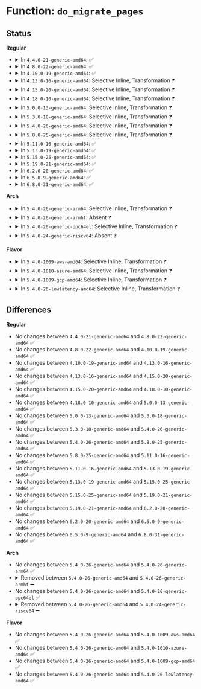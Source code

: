 # Function: <code>do_migrate_pages</code>

## Status
<b>Regular</b>
<ul>
<li>
<details>
<summary>In <code>4.4.0-21-generic-amd64</code>: ✅</summary>

```c
int do_migrate_pages(struct mm_struct * mm, const nodemask_t * from, const nodemask_t * to, int flags)
```

```json
{
  "name": "do_migrate_pages",
  "collision_type": "Unique Global",
  "inline_type": "No",
  "funcs": [
    {
      "addr": 18446744071580816448,
      "name": "do_migrate_pages",
      "external": true,
      "loc": "mm/mempolicy.c:988",
      "file": "mm/mempolicy.c",
      "inline": "seen, unknown",
      "caller_inline": [],
      "caller_func": [
        "kernel/cpuset.c:cpuset_migrate_mm_workfn",
        "mm/mempolicy.c:SyS_migrate_pages"
      ]
    }
  ],
  "symbols": [
    {
      "addr": 18446744071580816448,
      "name": "do_migrate_pages",
      "section": ".text",
      "bind": "STB_GLOBAL",
      "size": 506
    }
  ]
}
```
</details>
</li>
<li>
<details>
<summary>In <code>4.8.0-22-generic-amd64</code>: ✅</summary>

```c
int do_migrate_pages(struct mm_struct * mm, const nodemask_t * from, const nodemask_t * to, int flags)
```

```json
{
  "name": "do_migrate_pages",
  "collision_type": "Unique Global",
  "inline_type": "No",
  "funcs": [
    {
      "addr": 18446744071580941872,
      "name": "do_migrate_pages",
      "external": true,
      "loc": "mm/mempolicy.c:1020",
      "file": "mm/mempolicy.c",
      "inline": "seen, unknown",
      "caller_inline": [],
      "caller_func": [
        "kernel/cpuset.c:cpuset_migrate_mm_workfn",
        "mm/mempolicy.c:SyS_migrate_pages"
      ]
    }
  ],
  "symbols": [
    {
      "addr": 18446744071580941872,
      "name": "do_migrate_pages",
      "section": ".text",
      "bind": "STB_GLOBAL",
      "size": 493
    }
  ]
}
```
</details>
</li>
<li>
<details>
<summary>In <code>4.10.0-19-generic-amd64</code>: ✅</summary>

```c
int do_migrate_pages(struct mm_struct * mm, const nodemask_t * from, const nodemask_t * to, int flags)
```

```json
{
  "name": "do_migrate_pages",
  "collision_type": "Unique Global",
  "inline_type": "No",
  "funcs": [
    {
      "addr": 18446744071581014352,
      "name": "do_migrate_pages",
      "external": true,
      "loc": "mm/mempolicy.c:1022",
      "file": "mm/mempolicy.c",
      "inline": "seen, unknown",
      "caller_inline": [],
      "caller_func": [
        "kernel/cpuset.c:cpuset_migrate_mm_workfn",
        "mm/mempolicy.c:SYSC_migrate_pages"
      ]
    }
  ],
  "symbols": [
    {
      "addr": 18446744071581014352,
      "name": "do_migrate_pages",
      "section": ".text",
      "bind": "STB_GLOBAL",
      "size": 648
    }
  ]
}
```
</details>
</li>
<li>
<details>
<summary>In <code>4.13.0-16-generic-amd64</code>: Selective Inline, Transformation ❓</summary>

```c
int do_migrate_pages(struct mm_struct * mm, const nodemask_t * from, const nodemask_t * to, int flags)
```

```json
{
  "name": "do_migrate_pages",
  "collision_type": "Unique Global",
  "inline_type": "Selective",
  "funcs": [
    {
      "addr": 18446744071581056720,
      "name": "do_migrate_pages",
      "external": true,
      "loc": "mm/mempolicy.c:950",
      "file": "mm/mempolicy.c",
      "inline": "not declared, inlined",
      "caller_inline": [
        "mm/mempolicy.c:SYSC_migrate_pages"
      ],
      "caller_func": [
        "kernel/cgroup/cpuset.c:cpuset_migrate_mm_workfn",
        "mm/mempolicy.c:SYSC_migrate_pages"
      ]
    }
  ],
  "symbols": [
    {
      "addr": 18446744071581055008,
      "name": "do_migrate_pages.part.30",
      "section": ".text",
      "bind": "STB_LOCAL",
      "size": 640
    },
    {
      "addr": 18446744071581061744,
      "name": "do_migrate_pages",
      "section": ".text",
      "bind": "STB_GLOBAL",
      "size": 63
    }
  ]
}
```
</details>
</li>
<li>
<details>
<summary>In <code>4.15.0-20-generic-amd64</code>: Selective Inline, Transformation ❓</summary>

```c
int do_migrate_pages(struct mm_struct * mm, const nodemask_t * from, const nodemask_t * to, int flags)
```

```json
{
  "name": "do_migrate_pages",
  "collision_type": "Unique Global",
  "inline_type": "Selective",
  "funcs": [
    {
      "addr": 18446744071581167959,
      "name": "do_migrate_pages",
      "external": true,
      "loc": "mm/mempolicy.c:1004",
      "file": "mm/mempolicy.c",
      "inline": "not declared, inlined",
      "caller_inline": [
        "mm/mempolicy.c:SYSC_migrate_pages"
      ],
      "caller_func": [
        "kernel/cgroup/cpuset.c:cpuset_migrate_mm_workfn",
        "mm/mempolicy.c:SYSC_migrate_pages"
      ]
    }
  ],
  "symbols": [
    {
      "addr": 18446744071581166368,
      "name": "do_migrate_pages.part.32",
      "section": ".text",
      "bind": "STB_LOCAL",
      "size": 640
    },
    {
      "addr": 18446744071581172832,
      "name": "do_migrate_pages",
      "section": ".text",
      "bind": "STB_GLOBAL",
      "size": 63
    }
  ]
}
```
</details>
</li>
<li>
<details>
<summary>In <code>4.18.0-10-generic-amd64</code>: Selective Inline, Transformation ❓</summary>

```c
int do_migrate_pages(struct mm_struct * mm, const nodemask_t * from, const nodemask_t * to, int flags)
```

```json
{
  "name": "do_migrate_pages",
  "collision_type": "Unique Global",
  "inline_type": "Selective",
  "funcs": [
    {
      "addr": 18446744071581311757,
      "name": "do_migrate_pages",
      "external": true,
      "loc": "mm/mempolicy.c:980",
      "file": "mm/mempolicy.c",
      "inline": "not declared, inlined",
      "caller_inline": [
        "mm/mempolicy.c:kernel_migrate_pages"
      ],
      "caller_func": [
        "kernel/cgroup/cpuset.c:cpuset_migrate_mm_workfn",
        "mm/mempolicy.c:kernel_migrate_pages"
      ]
    }
  ],
  "symbols": [
    {
      "addr": 18446744071581309680,
      "name": "do_migrate_pages.part.35",
      "section": ".text",
      "bind": "STB_LOCAL",
      "size": 624
    },
    {
      "addr": 18446744071581317584,
      "name": "do_migrate_pages",
      "section": ".text",
      "bind": "STB_GLOBAL",
      "size": 63
    }
  ]
}
```
</details>
</li>
<li>
<details>
<summary>In <code>5.0.0-13-generic-amd64</code>: Selective Inline, Transformation ❓</summary>

```c
int do_migrate_pages(struct mm_struct * mm, const nodemask_t * from, const nodemask_t * to, int flags)
```

```json
{
  "name": "do_migrate_pages",
  "collision_type": "Unique Global",
  "inline_type": "Selective",
  "funcs": [
    {
      "addr": 18446744071581393309,
      "name": "do_migrate_pages",
      "external": true,
      "loc": "mm/mempolicy.c:1020",
      "file": "mm/mempolicy.c",
      "inline": "not declared, inlined",
      "caller_inline": [
        "mm/mempolicy.c:kernel_migrate_pages"
      ],
      "caller_func": [
        "kernel/cgroup/cpuset.c:cpuset_migrate_mm_workfn",
        "mm/mempolicy.c:kernel_migrate_pages"
      ]
    }
  ],
  "symbols": [
    {
      "addr": 18446744071581391616,
      "name": "do_migrate_pages.part.37",
      "section": ".text",
      "bind": "STB_LOCAL",
      "size": 624
    },
    {
      "addr": 18446744071581401744,
      "name": "do_migrate_pages",
      "section": ".text",
      "bind": "STB_GLOBAL",
      "size": 63
    }
  ]
}
```
</details>
</li>
<li>
<details>
<summary>In <code>5.3.0-18-generic-amd64</code>: Selective Inline, Transformation ❓</summary>

```c
int do_migrate_pages(struct mm_struct * mm, const nodemask_t * from, const nodemask_t * to, int flags)
```

```json
{
  "name": "do_migrate_pages",
  "collision_type": "Unique Global",
  "inline_type": "Selective",
  "funcs": [
    {
      "addr": 18446744071581505506,
      "name": "do_migrate_pages",
      "external": true,
      "loc": "mm/mempolicy.c:1058",
      "file": "mm/mempolicy.c",
      "inline": "not declared, inlined",
      "caller_inline": [
        "mm/mempolicy.c:kernel_migrate_pages"
      ],
      "caller_func": [
        "kernel/cgroup/cpuset.c:cpuset_migrate_mm_workfn",
        "mm/mempolicy.c:kernel_migrate_pages"
      ]
    }
  ],
  "symbols": [
    {
      "addr": 18446744071581503840,
      "name": "do_migrate_pages.part.0",
      "section": ".text",
      "bind": "STB_LOCAL",
      "size": 614
    },
    {
      "addr": 18446744071581513888,
      "name": "do_migrate_pages",
      "section": ".text",
      "bind": "STB_GLOBAL",
      "size": 65
    }
  ]
}
```
</details>
</li>
<li>
<details>
<summary>In <code>5.4.0-26-generic-amd64</code>: Selective Inline, Transformation ❓</summary>

```c
int do_migrate_pages(struct mm_struct * mm, const nodemask_t * from, const nodemask_t * to, int flags)
```

```json
{
  "name": "do_migrate_pages",
  "collision_type": "Unique Global",
  "inline_type": "Selective",
  "funcs": [
    {
      "addr": 18446744071581569833,
      "name": "do_migrate_pages",
      "external": true,
      "loc": "mm/mempolicy.c:1059",
      "file": "mm/mempolicy.c",
      "inline": "not declared, inlined",
      "caller_inline": [
        "mm/mempolicy.c:kernel_migrate_pages"
      ],
      "caller_func": [
        "kernel/cgroup/cpuset.c:cpuset_migrate_mm_workfn",
        "mm/mempolicy.c:kernel_migrate_pages"
      ]
    }
  ],
  "symbols": [
    {
      "addr": 18446744071581568240,
      "name": "do_migrate_pages.part.0",
      "section": ".text",
      "bind": "STB_LOCAL",
      "size": 614
    },
    {
      "addr": 18446744071581578256,
      "name": "do_migrate_pages",
      "section": ".text",
      "bind": "STB_GLOBAL",
      "size": 65
    }
  ]
}
```
</details>
</li>
<li>
<details>
<summary>In <code>5.8.0-25-generic-amd64</code>: Selective Inline, Transformation ❓</summary>

```c
int do_migrate_pages(struct mm_struct * mm, const nodemask_t * from, const nodemask_t * to, int flags)
```

```json
{
  "name": "do_migrate_pages",
  "collision_type": "Unique Global",
  "inline_type": "Selective",
  "funcs": [
    {
      "addr": 18446744071581783197,
      "name": "do_migrate_pages",
      "external": true,
      "loc": "mm/mempolicy.c:1128",
      "file": "mm/mempolicy.c",
      "inline": "not declared, inlined",
      "caller_inline": [
        "mm/mempolicy.c:kernel_migrate_pages"
      ],
      "caller_func": [
        "kernel/cgroup/cpuset.c:cpuset_migrate_mm_workfn",
        "mm/mempolicy.c:kernel_migrate_pages"
      ]
    }
  ],
  "symbols": [
    {
      "addr": 18446744071581781552,
      "name": "do_migrate_pages.part.0",
      "section": ".text",
      "bind": "STB_LOCAL",
      "size": 626
    },
    {
      "addr": 18446744071581787840,
      "name": "do_migrate_pages",
      "section": ".text",
      "bind": "STB_GLOBAL",
      "size": 65
    }
  ]
}
```
</details>
</li>
<li>
<details>
<summary>In <code>5.11.0-16-generic-amd64</code>: ✅</summary>

```c
int do_migrate_pages(struct mm_struct * mm, const nodemask_t * from, const nodemask_t * to, int flags)
```

```json
{
  "name": "do_migrate_pages",
  "collision_type": "Unique Global",
  "inline_type": "No",
  "funcs": [
    {
      "addr": 18446744071581832784,
      "name": "do_migrate_pages",
      "external": true,
      "loc": "mm/mempolicy.c:1110",
      "file": "mm/mempolicy.c",
      "inline": "seen, unknown",
      "caller_inline": [],
      "caller_func": [
        "kernel/cgroup/cpuset.c:cpuset_migrate_mm_workfn",
        "mm/mempolicy.c:kernel_migrate_pages"
      ]
    }
  ],
  "symbols": [
    {
      "addr": 18446744071581832784,
      "name": "do_migrate_pages",
      "section": ".text",
      "bind": "STB_GLOBAL",
      "size": 740
    }
  ]
}
```
</details>
</li>
<li>
<details>
<summary>In <code>5.13.0-19-generic-amd64</code>: ✅</summary>

```c
int do_migrate_pages(struct mm_struct * mm, const nodemask_t * from, const nodemask_t * to, int flags)
```

```json
{
  "name": "do_migrate_pages",
  "collision_type": "Unique Global",
  "inline_type": "No",
  "funcs": [
    {
      "addr": 18446744071581863632,
      "name": "do_migrate_pages",
      "external": true,
      "loc": "mm/mempolicy.c:1120",
      "file": "mm/mempolicy.c",
      "inline": "seen, unknown",
      "caller_inline": [],
      "caller_func": [
        "kernel/cgroup/cpuset.c:cpuset_migrate_mm_workfn",
        "mm/mempolicy.c:kernel_migrate_pages"
      ]
    }
  ],
  "symbols": [
    {
      "addr": 18446744071581863632,
      "name": "do_migrate_pages",
      "section": ".text",
      "bind": "STB_GLOBAL",
      "size": 742
    }
  ]
}
```
</details>
</li>
<li>
<details>
<summary>In <code>5.15.0-25-generic-amd64</code>: ✅</summary>

```c
int do_migrate_pages(struct mm_struct * mm, const nodemask_t * from, const nodemask_t * to, int flags)
```

```json
{
  "name": "do_migrate_pages",
  "collision_type": "Unique Global",
  "inline_type": "No",
  "funcs": [
    {
      "addr": 18446744071582155168,
      "name": "do_migrate_pages",
      "external": true,
      "loc": "mm/mempolicy.c:1091",
      "file": "mm/mempolicy.c",
      "inline": "seen, unknown",
      "caller_inline": [],
      "caller_func": [
        "kernel/cgroup/cpuset.c:cpuset_migrate_mm_workfn",
        "mm/mempolicy.c:kernel_migrate_pages"
      ]
    }
  ],
  "symbols": [
    {
      "addr": 18446744071582155168,
      "name": "do_migrate_pages",
      "section": ".text",
      "bind": "STB_GLOBAL",
      "size": 742
    }
  ]
}
```
</details>
</li>
<li>
<details>
<summary>In <code>5.19.0-21-generic-amd64</code>: ✅</summary>

```c
int do_migrate_pages(struct mm_struct * mm, const nodemask_t * from, const nodemask_t * to, int flags)
```

```json
{
  "name": "do_migrate_pages",
  "collision_type": "Unique Global",
  "inline_type": "No",
  "funcs": [
    {
      "addr": 18446744071582610352,
      "name": "do_migrate_pages",
      "external": true,
      "loc": "mm/mempolicy.c:1087",
      "file": "mm/mempolicy.c",
      "inline": "seen, unknown",
      "caller_inline": [],
      "caller_func": [
        "kernel/cgroup/cpuset.c:cpuset_migrate_mm_workfn",
        "mm/mempolicy.c:kernel_migrate_pages"
      ]
    }
  ],
  "symbols": [
    {
      "addr": 18446744071582610352,
      "name": "do_migrate_pages",
      "section": ".text",
      "bind": "STB_GLOBAL",
      "size": 789
    }
  ]
}
```
</details>
</li>
<li>
<details>
<summary>In <code>6.2.0-20-generic-amd64</code>: ✅</summary>

```c
int do_migrate_pages(struct mm_struct * mm, const nodemask_t * from, const nodemask_t * to, int flags)
```

```json
{
  "name": "do_migrate_pages",
  "collision_type": "Unique Global",
  "inline_type": "No",
  "funcs": [
    {
      "addr": 18446744071583133584,
      "name": "do_migrate_pages",
      "external": true,
      "loc": "mm/mempolicy.c:1103",
      "file": "mm/mempolicy.c",
      "inline": "seen, unknown",
      "caller_inline": [],
      "caller_func": [
        "kernel/cgroup/cpuset.c:cpuset_migrate_mm_workfn",
        "mm/mempolicy.c:kernel_migrate_pages"
      ]
    }
  ],
  "symbols": [
    {
      "addr": 18446744071583133584,
      "name": "do_migrate_pages",
      "section": ".text",
      "bind": "STB_GLOBAL",
      "size": 780
    }
  ]
}
```
</details>
</li>
<li>
<details>
<summary>In <code>6.5.0-9-generic-amd64</code>: ✅</summary>

```c
int do_migrate_pages(struct mm_struct * mm, const nodemask_t * from, const nodemask_t * to, int flags)
```

```json
{
  "name": "do_migrate_pages",
  "collision_type": "Unique Global",
  "inline_type": "No",
  "funcs": [
    {
      "addr": 18446744071583343904,
      "name": "do_migrate_pages",
      "external": true,
      "loc": "mm/mempolicy.c:1109",
      "file": "mm/mempolicy.c",
      "inline": "seen, unknown",
      "caller_inline": [],
      "caller_func": [
        "kernel/cgroup/cpuset.c:cpuset_migrate_mm_workfn",
        "mm/mempolicy.c:kernel_migrate_pages"
      ]
    }
  ],
  "symbols": [
    {
      "addr": 18446744071583343904,
      "name": "do_migrate_pages",
      "section": ".text",
      "bind": "STB_GLOBAL",
      "size": 782
    }
  ]
}
```
</details>
</li>
<li>
<details>
<summary>In <code>6.8.0-31-generic-amd64</code>: ✅</summary>

```c
int do_migrate_pages(struct mm_struct * mm, const nodemask_t * from, const nodemask_t * to, int flags)
```

```json
{
  "name": "do_migrate_pages",
  "collision_type": "Unique Global",
  "inline_type": "No",
  "funcs": [
    {
      "addr": 18446744071583580064,
      "name": "do_migrate_pages",
      "external": true,
      "loc": "mm/mempolicy.c:1067",
      "file": "mm/mempolicy.c",
      "inline": "seen, unknown",
      "caller_inline": [],
      "caller_func": [
        "kernel/cgroup/cpuset.c:cpuset_migrate_mm_workfn",
        "mm/mempolicy.c:kernel_migrate_pages"
      ]
    }
  ],
  "symbols": [
    {
      "addr": 18446744071583580064,
      "name": "do_migrate_pages",
      "section": ".text",
      "bind": "STB_GLOBAL",
      "size": 664
    }
  ]
}
```
</details>
</li>
</ul>
<b>Arch</b>
<ul>
<li>
<details>
<summary>In <code>5.4.0-26-generic-arm64</code>: Selective Inline, Transformation ❓</summary>

```c
int do_migrate_pages(struct mm_struct * mm, const nodemask_t * from, const nodemask_t * to, int flags)
```

```json
{
  "name": "do_migrate_pages",
  "collision_type": "Unique Global",
  "inline_type": "Selective",
  "funcs": [
    {
      "addr": 18446603336493006212,
      "name": "do_migrate_pages",
      "external": true,
      "loc": "mm/mempolicy.c:1059",
      "file": "mm/mempolicy.c",
      "inline": "not declared, inlined",
      "caller_inline": [
        "mm/mempolicy.c:kernel_migrate_pages"
      ],
      "caller_func": [
        "kernel/cgroup/cpuset.c:cpuset_migrate_mm_workfn",
        "mm/mempolicy.c:kernel_migrate_pages"
      ]
    }
  ],
  "symbols": [
    {
      "addr": 18446603336493004168,
      "name": "do_migrate_pages.part.0",
      "section": ".text",
      "bind": "STB_LOCAL",
      "size": 664
    },
    {
      "addr": 18446603336493015760,
      "name": "do_migrate_pages",
      "section": ".text",
      "bind": "STB_GLOBAL",
      "size": 84
    }
  ]
}
```
</details>
</li>
<li>
<details>
<summary>In <code>5.4.0-26-generic-armhf</code>: Absent ❓</summary>

```json
{
  "name": "do_migrate_pages",
  "collision_type": "Unique Static",
  "inline_type": "Full",
  "funcs": [
    {
      "addr": 0,
      "name": "do_migrate_pages",
      "external": false,
      "loc": "include/linux/mempolicy.h:285",
      "file": "kernel/cgroup/cpuset.c",
      "inline": "declared, inlined",
      "caller_inline": [],
      "caller_func": []
    }
  ],
  "symbols": []
}
```
</details>
</li>
<li>
<details>
<summary>In <code>5.4.0-26-generic-ppc64el</code>: Selective Inline, Transformation ❓</summary>

```c
int do_migrate_pages(struct mm_struct * mm, const nodemask_t * from, const nodemask_t * to, int flags)
```

```json
{
  "name": "do_migrate_pages",
  "collision_type": "Unique Global",
  "inline_type": "Selective",
  "funcs": [
    {
      "addr": 13835058055286434916,
      "name": "do_migrate_pages",
      "external": true,
      "loc": "mm/mempolicy.c:1059",
      "file": "mm/mempolicy.c",
      "inline": "not declared, inlined",
      "caller_inline": [
        "mm/mempolicy.c:kernel_migrate_pages"
      ],
      "caller_func": [
        "kernel/cgroup/cpuset.c:cpuset_migrate_mm_workfn",
        "mm/mempolicy.c:kernel_migrate_pages"
      ]
    }
  ],
  "symbols": [
    {
      "addr": 13835058055286432912,
      "name": "do_migrate_pages.part.0",
      "section": ".text",
      "bind": "STB_LOCAL",
      "size": 740
    },
    {
      "addr": 13835058055286442384,
      "name": "do_migrate_pages",
      "section": ".text",
      "bind": "STB_GLOBAL",
      "size": 160
    }
  ]
}
```
</details>
</li>
<li>
<details>
<summary>In <code>5.4.0-24-generic-riscv64</code>: Absent ❓</summary>

```json
{
  "name": "do_migrate_pages",
  "collision_type": "Unique Static",
  "inline_type": "Full",
  "funcs": [
    {
      "addr": 0,
      "name": "do_migrate_pages",
      "external": false,
      "loc": "include/linux/mempolicy.h:285",
      "file": "kernel/cgroup/cpuset.c",
      "inline": "declared, inlined",
      "caller_inline": [],
      "caller_func": []
    }
  ],
  "symbols": []
}
```
</details>
</li>
</ul>
<b>Flavor</b>
<ul>
<li>
<details>
<summary>In <code>5.4.0-1009-aws-amd64</code>: Selective Inline, Transformation ❓</summary>

```c
int do_migrate_pages(struct mm_struct * mm, const nodemask_t * from, const nodemask_t * to, int flags)
```

```json
{
  "name": "do_migrate_pages",
  "collision_type": "Unique Global",
  "inline_type": "Selective",
  "funcs": [
    {
      "addr": 18446744071581538569,
      "name": "do_migrate_pages",
      "external": true,
      "loc": "mm/mempolicy.c:1059",
      "file": "mm/mempolicy.c",
      "inline": "not declared, inlined",
      "caller_inline": [
        "mm/mempolicy.c:kernel_migrate_pages"
      ],
      "caller_func": [
        "kernel/cgroup/cpuset.c:cpuset_migrate_mm_workfn",
        "mm/mempolicy.c:kernel_migrate_pages"
      ]
    }
  ],
  "symbols": [
    {
      "addr": 18446744071581536976,
      "name": "do_migrate_pages.part.0",
      "section": ".text",
      "bind": "STB_LOCAL",
      "size": 614
    },
    {
      "addr": 18446744071581546992,
      "name": "do_migrate_pages",
      "section": ".text",
      "bind": "STB_GLOBAL",
      "size": 65
    }
  ]
}
```
</details>
</li>
<li>
<details>
<summary>In <code>5.4.0-1010-azure-amd64</code>: Selective Inline, Transformation ❓</summary>

```c
int do_migrate_pages(struct mm_struct * mm, const nodemask_t * from, const nodemask_t * to, int flags)
```

```json
{
  "name": "do_migrate_pages",
  "collision_type": "Unique Global",
  "inline_type": "Selective",
  "funcs": [
    {
      "addr": 18446744071581480329,
      "name": "do_migrate_pages",
      "external": true,
      "loc": "mm/mempolicy.c:1059",
      "file": "mm/mempolicy.c",
      "inline": "not declared, inlined",
      "caller_inline": [
        "mm/mempolicy.c:kernel_migrate_pages"
      ],
      "caller_func": [
        "kernel/cgroup/cpuset.c:cpuset_migrate_mm_workfn",
        "mm/mempolicy.c:kernel_migrate_pages"
      ]
    }
  ],
  "symbols": [
    {
      "addr": 18446744071581478736,
      "name": "do_migrate_pages.part.0",
      "section": ".text",
      "bind": "STB_LOCAL",
      "size": 614
    },
    {
      "addr": 18446744071581488640,
      "name": "do_migrate_pages",
      "section": ".text",
      "bind": "STB_GLOBAL",
      "size": 65
    }
  ]
}
```
</details>
</li>
<li>
<details>
<summary>In <code>5.4.0-1009-gcp-amd64</code>: Selective Inline, Transformation ❓</summary>

```c
int do_migrate_pages(struct mm_struct * mm, const nodemask_t * from, const nodemask_t * to, int flags)
```

```json
{
  "name": "do_migrate_pages",
  "collision_type": "Unique Global",
  "inline_type": "Selective",
  "funcs": [
    {
      "addr": 18446744071581529881,
      "name": "do_migrate_pages",
      "external": true,
      "loc": "mm/mempolicy.c:1059",
      "file": "mm/mempolicy.c",
      "inline": "not declared, inlined",
      "caller_inline": [
        "mm/mempolicy.c:kernel_migrate_pages"
      ],
      "caller_func": [
        "kernel/cgroup/cpuset.c:cpuset_migrate_mm_workfn",
        "mm/mempolicy.c:kernel_migrate_pages"
      ]
    }
  ],
  "symbols": [
    {
      "addr": 18446744071581528288,
      "name": "do_migrate_pages.part.0",
      "section": ".text",
      "bind": "STB_LOCAL",
      "size": 614
    },
    {
      "addr": 18446744071581538304,
      "name": "do_migrate_pages",
      "section": ".text",
      "bind": "STB_GLOBAL",
      "size": 65
    }
  ]
}
```
</details>
</li>
<li>
<details>
<summary>In <code>5.4.0-26-lowlatency-amd64</code>: Selective Inline, Transformation ❓</summary>

```c
int do_migrate_pages(struct mm_struct * mm, const nodemask_t * from, const nodemask_t * to, int flags)
```

```json
{
  "name": "do_migrate_pages",
  "collision_type": "Unique Global",
  "inline_type": "Selective",
  "funcs": [
    {
      "addr": 18446744071581596615,
      "name": "do_migrate_pages",
      "external": true,
      "loc": "mm/mempolicy.c:1059",
      "file": "mm/mempolicy.c",
      "inline": "not declared, inlined",
      "caller_inline": [
        "mm/mempolicy.c:kernel_migrate_pages"
      ],
      "caller_func": [
        "kernel/cgroup/cpuset.c:cpuset_migrate_mm_workfn",
        "mm/mempolicy.c:kernel_migrate_pages"
      ]
    }
  ],
  "symbols": [
    {
      "addr": 18446744071581594976,
      "name": "do_migrate_pages.part.0",
      "section": ".text",
      "bind": "STB_LOCAL",
      "size": 614
    },
    {
      "addr": 18446744071581603344,
      "name": "do_migrate_pages",
      "section": ".text",
      "bind": "STB_GLOBAL",
      "size": 65
    }
  ]
}
```
</details>
</li>
</ul>

## Differences
<b>Regular</b>
<ul>
<li>
No changes between <code>4.4.0-21-generic-amd64</code> and <code>4.8.0-22-generic-amd64</code> ✅
</li>
<li>
No changes between <code>4.8.0-22-generic-amd64</code> and <code>4.10.0-19-generic-amd64</code> ✅
</li>
<li>
No changes between <code>4.10.0-19-generic-amd64</code> and <code>4.13.0-16-generic-amd64</code> ✅
</li>
<li>
No changes between <code>4.13.0-16-generic-amd64</code> and <code>4.15.0-20-generic-amd64</code> ✅
</li>
<li>
No changes between <code>4.15.0-20-generic-amd64</code> and <code>4.18.0-10-generic-amd64</code> ✅
</li>
<li>
No changes between <code>4.18.0-10-generic-amd64</code> and <code>5.0.0-13-generic-amd64</code> ✅
</li>
<li>
No changes between <code>5.0.0-13-generic-amd64</code> and <code>5.3.0-18-generic-amd64</code> ✅
</li>
<li>
No changes between <code>5.3.0-18-generic-amd64</code> and <code>5.4.0-26-generic-amd64</code> ✅
</li>
<li>
No changes between <code>5.4.0-26-generic-amd64</code> and <code>5.8.0-25-generic-amd64</code> ✅
</li>
<li>
No changes between <code>5.8.0-25-generic-amd64</code> and <code>5.11.0-16-generic-amd64</code> ✅
</li>
<li>
No changes between <code>5.11.0-16-generic-amd64</code> and <code>5.13.0-19-generic-amd64</code> ✅
</li>
<li>
No changes between <code>5.13.0-19-generic-amd64</code> and <code>5.15.0-25-generic-amd64</code> ✅
</li>
<li>
No changes between <code>5.15.0-25-generic-amd64</code> and <code>5.19.0-21-generic-amd64</code> ✅
</li>
<li>
No changes between <code>5.19.0-21-generic-amd64</code> and <code>6.2.0-20-generic-amd64</code> ✅
</li>
<li>
No changes between <code>6.2.0-20-generic-amd64</code> and <code>6.5.0-9-generic-amd64</code> ✅
</li>
<li>
No changes between <code>6.5.0-9-generic-amd64</code> and <code>6.8.0-31-generic-amd64</code> ✅
</li>
</ul>
<b>Arch</b>
<ul>
<li>
No changes between <code>5.4.0-26-generic-amd64</code> and <code>5.4.0-26-generic-arm64</code> ✅
</li>
<li>
<details>
<summary>Removed between <code>5.4.0-26-generic-amd64</code> and <code>5.4.0-26-generic-armhf</code> ➖</summary>

```c
int do_migrate_pages(struct mm_struct * mm, const nodemask_t * from, const nodemask_t * to, int flags)
```
</details>
</li>
<li>
No changes between <code>5.4.0-26-generic-amd64</code> and <code>5.4.0-26-generic-ppc64el</code> ✅
</li>
<li>
<details>
<summary>Removed between <code>5.4.0-26-generic-amd64</code> and <code>5.4.0-24-generic-riscv64</code> ➖</summary>

```c
int do_migrate_pages(struct mm_struct * mm, const nodemask_t * from, const nodemask_t * to, int flags)
```
</details>
</li>
</ul>
<b>Flavor</b>
<ul>
<li>
No changes between <code>5.4.0-26-generic-amd64</code> and <code>5.4.0-1009-aws-amd64</code> ✅
</li>
<li>
No changes between <code>5.4.0-26-generic-amd64</code> and <code>5.4.0-1010-azure-amd64</code> ✅
</li>
<li>
No changes between <code>5.4.0-26-generic-amd64</code> and <code>5.4.0-1009-gcp-amd64</code> ✅
</li>
<li>
No changes between <code>5.4.0-26-generic-amd64</code> and <code>5.4.0-26-lowlatency-amd64</code> ✅
</li>
</ul>
